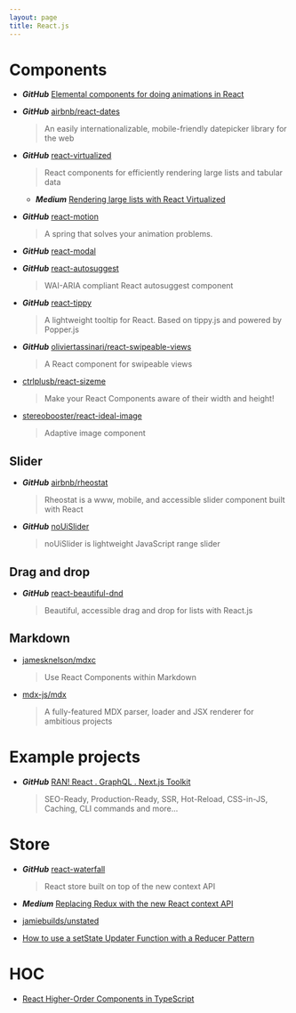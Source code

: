 ```yaml
---
layout: page
title: React.js
---
```


# Components

* ***GitHub*** [Elemental components for doing animations in React](https://github.com/nitin42/animate-components)

* ***GitHub*** [airbnb/react-dates](https://github.com/airbnb/react-dates)
  > An easily internationalizable, mobile-friendly datepicker library for the web

* ***GitHub*** [react-virtualized](https://github.com/bvaughn/react-virtualized)
  > React components for efficiently rendering large lists and tabular data
  - ***Medium*** [Rendering large lists with React Virtualized](https://blog.logrocket.com/rendering-large-lists-with-react-virtualized-82741907a6b3)

* ***GitHub*** [react-motion](https://github.com/chenglou/react-motion)
  > A spring that solves your animation problems.

* ***GitHub*** [react-modal](https://github.com/reactjs/react-modal)

* ***GitHub*** [react-autosuggest](https://github.com/moroshko/react-autosuggest)
  > WAI-ARIA compliant React autosuggest component

* ***GitHub*** [react-tippy](https://github.com/tvkhoa/react-tippy/)
  > A lightweight tooltip for React. Based on tippy.js and powered by Popper.js
  
* ***GitHub*** [oliviertassinari/react-swipeable-views](https://github.com/oliviertassinari/react-swipeable-views)
  > A React component for swipeable views

* [ctrlplusb/react-sizeme](https://github.com/ctrlplusb/react-sizeme)
  > Make your React Components aware of their width and height!

* [stereobooster/react-ideal-image](https://github.com/stereobooster/react-ideal-image)
  > Adaptive image component

## Slider

* ***GitHub*** [airbnb/rheostat](https://github.com/airbnb/rheostat)
  > Rheostat is a www, mobile, and accessible slider component built with React

* ***GitHub*** [noUiSlider](https://github.com/leongersen/noUiSlider/)
  > noUiSlider is lightweight JavaScript range slider

## Drag and drop

* ***GitHub*** [react-beautiful-dnd](https://github.com/atlassian/react-beautiful-dnd)
  > Beautiful, accessible drag and drop for lists with React.js
  
## Markdown

* [jamesknelson/mdxc](https://github.com/jamesknelson/mdxc)
  > Use React Components within Markdown
  
* [mdx-js/mdx](https://github.com/mdx-js/mdx)
  > A fully-featured MDX parser, loader and JSX renderer for ambitious projects
  
# Example projects

* ***GitHub*** [RAN! React . GraphQL . Next.js Toolkit](https://github.com/Sly777/ran)
  > SEO-Ready, Production-Ready, SSR, Hot-Reload, CSS-in-JS, Caching, CLI commands and more...
  
# Store

* ***GitHub*** [react-waterfall](https://github.com/didierfranc/react-waterfall)
  > React store built on top of the new context API

* ***Medium*** [Replacing Redux with the new React context API](https://medium.freecodecamp.org/replacing-redux-with-the-new-react-context-api-8f5d01a00e8c)

* [jamiebuilds/unstated](https://github.com/jamiebuilds/unstated)

* [How to use a setState Updater Function with a Reducer Pattern](https://codedaily.io/tutorials/40/How-to-use-a-setState-Updater-Function-with-a-Reducer-Pattern)

# HOC

* [React Higher-Order Components in TypeScript](https://medium.com/@jrwebdev/react-higher-order-component-patterns-in-typescript-42278f7590fb)
